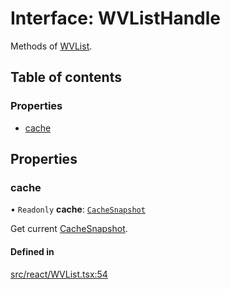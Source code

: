 # Interface: WVListHandle

Methods of [WVList](../API.md#wvlist).

## Table of contents

### Properties

- [cache](WVListHandle.md#cache)

## Properties

### cache

• `Readonly` **cache**: [`CacheSnapshot`](CacheSnapshot.md)

Get current [CacheSnapshot](CacheSnapshot.md).

#### Defined in

[src/react/WVList.tsx:54](https://github.com/inokawa/virtua/blob/f410388f/src/react/WVList.tsx#L54)
